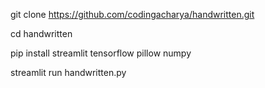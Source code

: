 git clone https://github.com/codingacharya/handwritten.git

cd handwritten

pip install streamlit tensorflow pillow numpy

streamlit run handwritten.py

